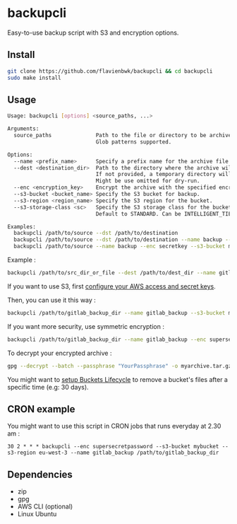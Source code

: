 # backupcli

Easy-to-use backup script with S3 and encryption options.

## Install

```bash
git clone https://github.com/flavienbwk/backupcli && cd backupcli
sudo make install
```

## Usage

```bash
Usage: backupcli [options] <source_paths, ...>

Arguments:
  source_paths              Path to the file or directory to be archived.
                            Glob patterns supported.

Options:
  --name <prefix_name>      Specify a prefix name for the archive file.
  --dest <destination_dir>  Path to the directory where the archive will be saved.
                            If not provided, a temporary directory will be used.
                            Might be use omitted for dry-run.
  --enc <encryption_key>    Encrypt the archive with the specified encryption key.
  --s3-bucket <bucket_name> Specify the S3 bucket for backup.
  --s3-region <region_name> Specify the S3 region for the bucket.
  --s3-storage-class <sc>   Specify the S3 storage class for the bucket.
                            Default to STANDARD. Can be INTELLIGENT_TIERING, STANDARD_IA, GLACIER...

Examples:
  backupcli /path/to/source --dst /path/to/destination
  backupcli /path/to/source --dst /path/to/destination --name backup --enc secretkey
  backupcli /path/to/source --name backup --enc secretkey --s3-bucket mybucket --s3-region us-east-1
```

Example :

```bash
backupcli /path/to/src_dir_or_file --dest /path/to/dest_dir --name gitlab_backup
```

If you want to use S3, first [configure your AWS access and secret keys](https://docs.aws.amazon.com/sdk-for-go/v1/developer-guide/configuring-sdk.html#specifying-credentials).

Then, you can use it this way :

```bash
backupcli /path/to/gitlab_backup_dir --name gitlab_backup --s3-bucket mybucket --s3-region eu-west-3
```

If you want more security, use symmetric encryption :

```bash
backupcli /path/to/gitlab_backup_dir --name gitlab_backup --enc supersecretpassword --s3-bucket mybucket --s3-region eu-west-3
```

To decrypt your encrypted archive :

```bash
gpg --decrypt --batch --passphrase "YourPassphrase" -o myarchive.tar.gz myarchive.tar.gz.gpg
```

You might want to [setup Buckets Lifecycle](https://docs.aws.amazon.com/AmazonS3/latest/userguide/lifecycle-expire-general-considerations.html) to remove a bucket's files after a specific time (e.g: 30 days).

## CRON example

You might want to use this script in CRON jobs that runs everyday at 2.30 am :

```cron
30 2 * * * backupcli --enc supersecretpassword --s3-bucket mybucket --s3-region eu-west-3 --name gitlab_backup /path/to/gitlab_backup_dir
```

## Dependencies

- zip
- gpg
- AWS CLI (optional)
- Linux Ubuntu
